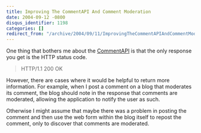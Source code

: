```yaml
---
title: Improving The CommentAPI And Comment Moderation
date: 2004-09-12 -0800
disqus_identifier: 1198
categories: []
redirect_from: "/archive/2004/09/11/ImprovingTheCommentAPIAndCommentModeration.aspx/"
---
```


One thing that bothers me about the
[CommentAPI](http://wellformedweb.org/story/9 "CommentAPI Spec") is that
the only response you get is the HTTP status code.

> HTTP/1.1 200 OK

However, there are cases where it would be helpful to return more
information. For example, when I post a comment on a blog that moderates
its comment, the blog should note in the response that comments are
moderated, allowing the application to notify the user as such.

Otherwise I might assume that maybe there was a problem in posting the
comment and then use the web form within the blog itself to repost the
comment, only to discover that comments are moderated.

